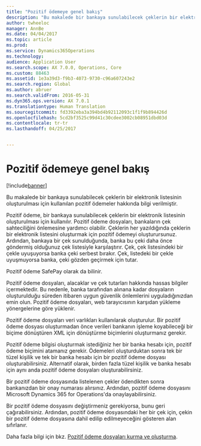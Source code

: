 ```yaml
---
title: "Pozitif ödemeye genel bakış"
description: "Bu makalede bir bankaya sunulabilecek çeklerin bir elektronik listesinin oluşturulması için kullanılan pozitif ödemeler hakkında bilgi verilmiştir."
author: twheeloc
manager: AnnBe
ms.date: 04/04/2017
ms.topic: article
ms.prod: 
ms.service: Dynamics365Operations
ms.technology: 
audience: Application User
ms.search.scope: AX 7.0.0, Operations, Core
ms.custom: 88463
ms.assetid: 1e3a39d3-f9b3-4073-9730-c96a607243e2
ms.search.region: Global
ms.author: abruer
ms.search.validFrom: 2016-05-31
ms.dyn365.ops.version: AX 7.0.1
ms.translationtype: Human Translation
ms.sourcegitcommit: fd3392eba3a394bd4b92112093c1f1f9b894426d
ms.openlocfilehash: 5cd2bf3525c99d41c30cdee3002cb08951dbd03d
ms.contentlocale: tr-tr
ms.lasthandoff: 04/25/2017


---
```


# <a name="positive-pay-overview"></a>Pozitif ödemeye genel bakış

[!include[banner](../includes/banner.md)]


Bu makalede bir bankaya sunulabilecek çeklerin bir elektronik listesinin oluşturulması için kullanılan pozitif ödemeler hakkında bilgi verilmiştir. 

Pozitif ödeme, bir bankaya sunulabilecek çeklerin bir elektronik listesinin oluşturulması için kullanılır. Pozitif ödeme dosyaları, bankaların çek sahteciliğini önlemesine yardımcı olabilir. Çeklerin her yazıldığında çeklerin bir elektronik listesini oluşturmak için pozitif ödemeyi oluşturursunuz. Ardından, bankaya bir çek sunulduğunda, banka bu çeki daha önce göndermiş olduğunuz çek listesiyle karşılaştırır. Çek, çek listesindeki bir çekle uyuşuyorsa banka çeki serbest bırakır. Çek, listedeki bir çekle uyuşmuyorsa banka, çeki gözden geçirmek için tutar.

Pozitif ödeme SafePay olarak da bilinir. 

Pozitif ödeme dosyaları, alacaklar ve çek tutarları hakkında hassas bilgiler içermektedir. Bu nedenle, banka tarafından alınana kadar dosyaların oluşturulduğu süreden itibaren uygun güvenlik önlemlerini uyguladığınızdan emin olun. Pozitif ödeme dosyaları, web tarayıcısının karşıdan yükleme yönergelerine göre yüklenir. 

Pozitif ödeme dosyaları veri varlıkları kullanılarak oluşturulur. Bir pozitif ödeme dosyası oluşturmadan önce verileri bankanın işleme koyabileceği bir biçime dönüştüren XML için dönüştürme biçimlerini oluşturmanız gerekir. 

Pozitif ödeme bilgisi oluşturmak istediğiniz her bir banka hesabı için, pozitif ödeme biçimini atamanız gerekir. Ödemeleri oluşturduktan sonra tek bir tüzel kişilik ve tek bir banka hesabı için bir pozitif ödeme dosyası oluşturabilirsiniz. Alternatif olarak, birden fazla tüzel kişilik ve banka hesabı için aynı anda pozitif ödeme dosyaları oluşturabilirsiniz. 

Bir pozitif ödeme dosyasında listelenen çekler ödendikten sonra bankanızdan bir onay numarası alırsınız. Ardından, pozitif ödeme dosyasını Microsoft Dynamics 365 for Operations'da onaylayabilirsiniz. 

Bir pozitif ödeme dosyasını değiştirmeniz gerekiyorsa, bunu geri çağırabilirsiniz. Ardından, pozitif ödeme dosyasındaki her bir çek için, çekin bir pozitif ödeme dosyasına dahil edilip edilmeyeceğini gösteren alan sıfırlanır.

Daha fazla bilgi için bkz. [Pozitif ödeme dosyaları kurma ve oluşturma](set-up-generate-positive-pay-files.md).




